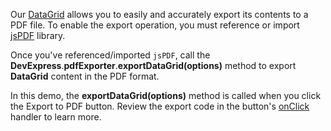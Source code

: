 Our [DataGrid](/Documentation/ApiReference/UI_Widgets/dxDataGrid/) allows you to easily and accurately export its contents to a PDF file. To enable the export operation, you must reference or import <a href="https://github.com/MrRio/jsPDF" target="_blank">jsPDF</a> library.

Once you've referenced/imported `jsPDF`, call the **DevExpress**.**pdfExporter**.**exportDataGrid(options)** method to export **DataGrid** content in the PDF format.

In this demo, the **exportDataGrid(options)** method is called when you click the Export to PDF button. Review the export code in the button's [onClick](/Documentation/ApiReference/UI_Widgets/dxButton/Configuration/#onClick) handler to learn more.
